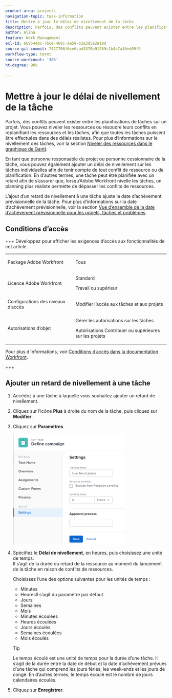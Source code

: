 ```yaml
---
product-area: projects
navigation-topic: task-information
title: Mettre à jour le délai de nivellement de la tâche
description: Parfois, des conflits peuvent exister entre les planifications de tâches sur un projet. Vous pouvez niveler les ressources ou résoudre leurs conflits en replanifiant les ressources et les tâches, afin que toutes les tâches puissent être effectuées dans des délais réalistes. Pour plus d’informations sur le nivellement des tâches, voir la section Niveler les ressources dans le graphique de Gantt.
author: Alina
feature: Work Management
exl-id: 6695448c-76ce-460c-aa59-63a3d5e2e18d
source-git-commit: 7427706f6ce6cad3370b91269c1b4e7a10ed09f9
workflow-type: tm+mt
source-wordcount: '386'
ht-degree: 98%

---
```


# Mettre à jour le délai de nivellement de la tâche

Parfois, des conflits peuvent exister entre les planifications de tâches sur un projet. Vous pouvez niveler les ressources ou résoudre leurs conflits en replanifiant les ressources et les tâches, afin que toutes les tâches puissent être effectuées dans des délais réalistes. Pour plus d’informations sur le nivellement des tâches, voir la section [Niveler des ressources dans le graphique de Gantt](../../../manage-work/gantt-chart/use-the-gantt-chart/level-resources-in-gantt.md).

En tant que personne responsable du projet ou personne cessionnaire de la tâche, vous pouvez également ajouter un délai de nivellement sur les tâches individuelles afin de tenir compte de tout conflit de ressource ou de planification. En d’autres termes, une tâche peut être planifiée avec un retard afin de s’assurer que, lorsqu’Adobe Workfront nivelle les tâches, un planning plus réaliste permette de dépasser les conflits de ressources.

L’ajout d’un retard de nivellement à une tâche ajuste la date d’achèvement prévisionnelle de la tâche. Pour plus d’informations sur la date d’achèvement prévisionnelle, voir la section [Vue d’ensemble de la date d’achèvement prévisionnelle pour les projets, tâches et problèmes](../../../manage-work/projects/planning-a-project/project-projected-completion-date.md).

## Conditions d’accès

+++ Développez pour afficher les exigences d’accès aux fonctionnalités de cet article.

<table style="table-layout:auto"> 
 <col> 
 <col> 
 <tbody> 
  <tr> 
   <td role="rowheader">Package Adobe Workfront</td> 
   <td> <p>Tous</p> </td> 
  </tr> 
  <tr> 
   <td role="rowheader">Licence Adobe Workfront</td> 
   <td> <p>Standard</p>
   <p>Travail ou supérieur</p> </td> 
  </tr> 
  <tr> 
   <td role="rowheader">Configurations des niveaux d’accès</td> 
   <td> <p>Modifier l’accès aux tâches et aux projets</p></td> 
  </tr> 
  <tr> 
   <td role="rowheader">Autorisations d’objet</td> 
   <td> <p>Gérer les autorisations sur les tâches </p> <p>Autorisations Contribuer ou supérieures sur les projets</p> </td> 
  </tr> 
 </tbody> 
</table>

Pour plus d’informations, voir [Conditions d’accès dans la documentation Workfront](/help/quicksilver/administration-and-setup/add-users/access-levels-and-object-permissions/access-level-requirements-in-documentation.md).

+++

<!--Old:

<table style="table-layout:auto"> 
 <col> 
 <col> 
 <tbody> 
  <tr> 
   <td role="rowheader">Adobe Workfront plan*</td> 
   <td> <p>Any</p> </td> 
  </tr> 
  <tr> 
   <td role="rowheader">Adobe Workfront license*</td> 
   <td> <p>Work or higher</p> </td> 
  </tr> 
  <tr> 
   <td role="rowheader">Access level configurations*</td> 
   <td> <p>Edit access to Tasks and Projects</p> <p>Note: If you still don't have access, ask your Workfront administrator if they set additional restrictions in your access level. For information on how a Workfront administrator can modify your access level, see <a href="../../../administration-and-setup/add-users/configure-and-grant-access/create-modify-access-levels.md" class="MCXref xref">Create or modify custom access levels</a>.</p> </td> 
  </tr> 
  <tr> 
   <td role="rowheader">Object permissions</td> 
   <td> <p>Manage permissions to Tasks </p> <p>Contribute or higher permissions to Projects</p> <p>For information on requesting additional access, see <a href="../../../workfront-basics/grant-and-request-access-to-objects/request-access.md" class="MCXref xref">Request access to objects </a>.</p> </td> 
  </tr> 
 </tbody> 
</table>-->

## Ajouter un retard de nivellement à une tâche

1. Accédez à une tâche à laquelle vous souhaitez ajouter un retard de nivellement.
1. Cliquez sur l’icône **Plus** à droite du nom de la tâche, puis cliquez sur **Modifier**.

1. Cliquez sur **Paramètres**.

   ![](assets/leveling-delay-edit-task-nwe-350x345.png)

1. Spécifiez le **Délai de nivellement**, en heures, puis choisissez une unité de temps.\
   Il s’agit de la durée du retard de la ressource au moment du lancement de la tâche en raison de conflits de ressources.

   Choisissez l’une des options suivantes pour les unités de temps :

   * Minutes
   * HeuresIl s’agit du paramètre par défaut.
   * Jours
   * Semaines
   * Mois
   * Minutes écoulées
   * Heures écoulées
   * Jours écoulés
   * Semaines écoulées
   * Mois écoulés

   >[!TIP]
   >
   >Le temps écoulé est une unité de temps pour la durée d’une tâche. Il s’agit de la durée entre la date de début et la date d’achèvement prévues d’une tâche qui comprend les jours fériés, les week-ends et les jours de congé. En d’autres termes, le temps écoulé est le nombre de jours calendaires écoulés.

1. Cliquez sur **Enregistrer**.

 
